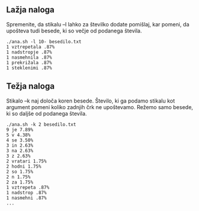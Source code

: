 ## Lažja naloga

Spremenite, da stikalu –l lahko za številko dodate pomišlaj, kar pomeni, da
upošteva tudi besede, ki so večje od podanega števila.

```
./ana.sh -l 10- besedilo.txt
1 vztrepetala .87%
1 nadstropje .87%
1 nasmehnila .87%
1 prekrižala .87%
1 steklenimi .87%
```

## Težja naloga

Stikalo –k naj določa koren besede. Število, ki ga podamo stikalu kot argument
pomeni koliko zadnjih črk ne upoštevamo. Režemo samo besede, ki so daljše od
podanega števila.

```
./ana.sh -k 2 besedilo.txt
9 je 7.89%
5 v 4.38%
4 se 3.50%
3 in 2.63%
3 na 2.63%
3 z 2.63%
2 vratari 1.75%
2 hodni 1.75%
2 so 1.75%
2 n 1.75%
2 za 1.75%
1 vztrepeta .87%
1 nadstrop .87%
1 nasmehni .87%
...
```